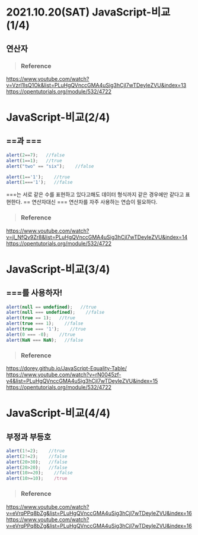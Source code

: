 #  2021.10.20(SAT) JavaScript-비교(1/4)
## 연산자

>### Reference

<https://www.youtube.com/watch?v=Vzrl1lsQ1Ok&list=PLuHgQVnccGMA4uSig3hCjl7wTDeyIeZVU&index=13>
<https://opentutorials.org/module/532/4722>

# JavaScript-비교(2/4)
## ==과 ===

```javascript
alert(2==7);   //false
alert(1==1);   //true
alert("two" == "six");    //false
```

```javascript
alert(1=='1');    //true
alert(1==='1');   //false
```
===는 서로 같은 수를 표현하고 있다고해도 데이터 형식까지 같은 경우에만 같다고 표현한다.
== 연산자대신 === 연산자를 자주 사용하는 연습이 필요하다.

>### Reference

<https://www.youtube.com/watch?v=jl_NfQv9Zr8&list=PLuHgQVnccGMA4uSig3hCjl7wTDeyIeZVU&index=14>
<https://opentutorials.org/module/532/4722>


# JavaScript-비교(3/4)
## ===를 사용하자!

```javascript
alert(null == undefined);   //true
alert(null === undefined);    //false
alert(true == 1);   //true
alert(true === 1);    //false
alert(true === '1');    //true
alert(0 === -0);    //true
alert(NaN === NaN);   //false
```


>### Reference

<https://dorey.github.io/JavaScript-Equality-Table/>
<https://www.youtube.com/watch?v=rN0045zf-y4&list=PLuHgQVnccGMA4uSig3hCjl7wTDeyIeZVU&index=15>
<https://opentutorials.org/module/532/4722>


# JavaScript-비교(4/4)
## 부정과 부등호

```javascript
alert(1!=2);    //true
alert(2!=2);    //false
alert(20>30);   //false
alert(20>20);   //false
alert(10>=20);    //false
alert(10>=10);    /true
```


>### Reference

<https://www.youtube.com/watch?v=eVrqPPq8bZg&list=PLuHgQVnccGMA4uSig3hCjl7wTDeyIeZVU&index=16>
<https://www.youtube.com/watch?v=eVrqPPq8bZg&list=PLuHgQVnccGMA4uSig3hCjl7wTDeyIeZVU&index=16>
